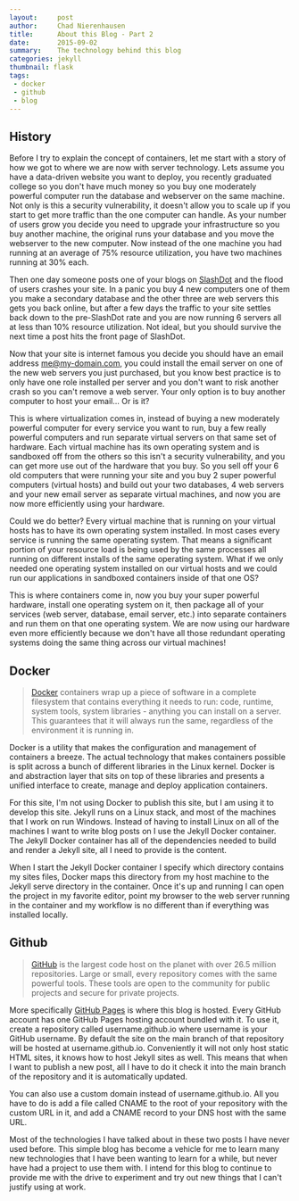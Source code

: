```yaml
---
layout:     post
author:     Chad Nierenhausen
title:      About this Blog - Part 2
date:       2015-09-02
summary:    The technology behind this blog
categories: jekyll
thumbnail: flask
tags:
 - docker
 - github
 - blog
---
```


## History

Before I try to explain the concept of containers, let me start with a story of how we got to where we are now with server technology. Lets assume you have a data\-driven website you want to deploy, you recently graduated college so you don\'t have much money so you buy one moderately powerful computer run the database and webserver on the same machine. Not only is this a security vulnerability, it doesn\'t allow you to scale up if you start to get more traffic than the one computer can handle. As your number of users grow you decide you need to upgrade your infrastructure so you buy another machine, the original runs your database and you move the webserver to the new computer. Now instead of the one machine you had running at an average of 75% resource utilization, you have two machines running at 30% each.

Then one day someone posts one of your blogs on [SlashDot] and the flood of users crashes your site. In a panic you buy 4 new computers one of them you make a secondary database and the other three are web servers this gets you back online, but after a few days the traffic to your site settles back down to the pre-SlashDot rate and you are now running 6 servers all at less than 10% resource utilization. Not ideal, but you should survive the next time a post hits the front page of SlashDot.

Now that your site is internet famous you decide you should have an email address me@my-domain.com, you could install the email server on one of the new web servers you just purchased, but you know best practice is to only have one role installed per server and you don\'t want to risk another crash so you can\'t remove a web server. Your only option is to buy another computer to host your email\.\.\. Or is it?

This is where virtualization comes in, instead of buying a new moderately powerful computer for every service you want to run, buy a few really powerful computers and run separate virtual servers on that same set of hardware. Each virtual machine has its own operating system and is sandboxed off from the others so this isn\'t a security vulnerability, and you can get more use out of the hardware that you buy. So you sell off your 6 old computers that were running your site and you buy 2 super powerful computers (virtual hosts) and build out your two databases, 4 web servers and your new email server as separate virtual machines, and now you are now more efficiently using your hardware.

Could we do better? Every virtual machine that is running on your virtual hosts has to have its own operating system installed. In most cases every service is running the same operating system. That means a significant portion of your resource load is being used by the same processes all running on different installs of the same operating system. What if we only needed one operating system installed on our virtual hosts and we could run our applications in sandboxed containers inside of that one OS?

This is where containers come in, now you buy your super powerful hardware, install one operating system on it, then package all of your services (web server, database, email server, etc.) into separate containers and run them on that one operating system. We are now using our hardware even more efficiently because we don\'t have all those redundant operating systems doing the same thing across our virtual machines!


## Docker
> [Docker] containers wrap up a piece of software in a complete filesystem that contains everything it needs to run: code, runtime, system tools, system libraries \- anything you can install on a server. This guarantees that it will always run the same, regardless of the environment it is running in.

Docker is a utility that makes the configuration and management of containers a breeze. The actual technology that makes containers possible is split across a bunch of different libraries in the Linux kernel. Docker is and abstraction layer that sits on top of these libraries and presents a unified interface to create, manage and deploy application containers.

For this site, I\'m not using Docker to publish this site, but I am using it to develop this site. Jekyll runs on a Linux stack, and most of the machines that I work on run Windows. Instead of having to install Linux on all of the machines I want to write blog posts on I use the Jekyll Docker container. The Jekyll Docker container has all of the dependencies needed to build and render a Jekyll site, all I need to provide is the content.

When I start the Jekyll Docker container I specify which directory contains my sites files, Docker maps this directory from my host machine to the Jekyll serve directory in the container. Once it\'s up and running I can open the project in my favorite editor, point my browser to the web server running in the container and my workflow is no different than if everything was installed locally.

## Github
> [GitHub] is the largest code host on the planet with over 26.5 million repositories. Large or small, every repository comes with the same powerful tools. These tools are open to the community for public projects and secure for private projects.

More specifically [GitHub Pages] is where this blog is hosted. Every GitHub account has one GitHub Pages hosting account bundled with it. To use it, create a repository called username.github.io where username is your GitHub username. By default the site on the main branch of that repository will be hosted at username.github.io. Conveniently it will not only host static HTML sites, it knows how to host Jekyll sites as well. This means that when I want to publish a new post, all I have to do it check it into the main branch of the repository and it is automatically updated.

You can also use a custom domain instead of username.github.io. All you have to do is add a file called CNAME to the root of your repository with the custom URL in it, and add a CNAME record to your DNS host with the same URL.

Most of the technologies I have talked about in these two posts I have never used before. This simple blog has become a vehicle for me to learn many new technologies that I have been wanting to learn for a while, but never have had a project to use them with. I intend for this blog to continue to provide me with the drive to experiment and try out new things that I can\'t justify using at work.


[Docker]: https://www.docker.com/
[SlashDot]: http://slashdot.org/
[GitHub]: https://github.com
[GitHub Pages]: https://pages.github.com/
